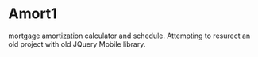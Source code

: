 # Amort1
mortgage amortization calculator and schedule. Attempting to resurect an old project with old JQuery Mobile library.
